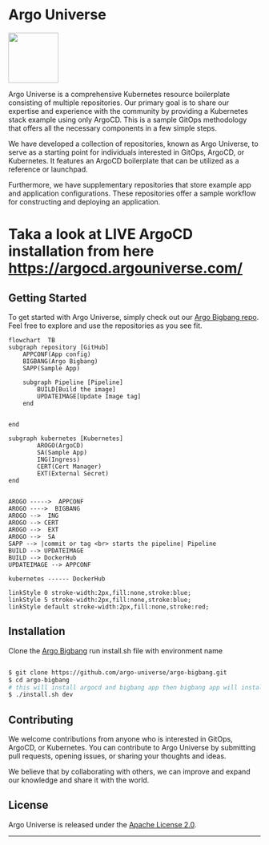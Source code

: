 # Argo Universe
<img src="https://cncf-branding.netlify.app/img/projects/argo/horizontal/color/argo-horizontal-color.png" height="100" alt="" />

Argo Universe is a comprehensive Kubernetes resource boilerplate consisting of multiple repositories. Our primary goal is to share our expertise and experience with the community by providing a Kubernetes stack example using only ArgoCD. This is a sample GitOps methodology that offers all the necessary components in a few simple steps.

We have developed a collection of repositories, known as Argo Universe, to serve as a starting point for individuals interested in GitOps, ArgoCD, or Kubernetes. It features an ArgoCD boilerplate that can be utilized as a reference or launchpad.

Furthermore, we have supplementary repositories that store example app and application configurations. These repositories offer a sample workflow for constructing and deploying an application.

# Taka a look at  LIVE ArgoCD installation from here https://argocd.argouniverse.com/


## Getting Started

To get started with Argo Universe, simply check out our [Argo Bigbang repo](https://github.com/argo-universe/argo-bigbang). Feel free to explore and use the repositories as you see fit.


``` mermaid
flowchart  TB
subgraph repository [GitHub]
    APPCONF(App config) 
    BIGBANG(Argo Bigbang) 
    SAPP(Sample App)

    subgraph Pipeline [Pipeline]
        BUILD[Build the image] 
        UPDATEIMAGE[Update Image tag] 
    end


end

subgraph kubernetes [Kubernetes]
        AROGO(ArgoCD) 
        SA(Sample App)
        ING(Ingress)
        CERT(Cert Manager)
        EXT(External Secret)
end


AROGO ----->  APPCONF
AROGO ---->  BIGBANG 
AROGO -->  ING
AROGO --> CERT
AROGO -->  EXT 
AROGO -->  SA
SAPP --> |commit or tag <br> starts the pipeline| Pipeline
BUILD --> UPDATEIMAGE
BUILD --> DockerHub
UPDATEIMAGE --> APPCONF

kubernetes ------ DockerHub

linkStyle 0 stroke-width:2px,fill:none,stroke:blue;
linkStyle 5 stroke-width:2px,fill:none,stroke:blue;
linkStyle default stroke-width:2px,fill:none,stroke:red;
```
## Installation

Clone the  [Argo Bigbang](https://github.com/argo-universe/argo-bigbang) run install.sh file with environment name

```bash

$ git clone https://github.com/argo-universe/argo-bigbang.git
$ cd argo-bigbang 
# this will install argocd and bigbang app then bigbang app will install  cluster addons and sample app
$ ./install.sh dev
```


## Contributing

We welcome contributions from anyone who is interested in GitOps, ArgoCD, or Kubernetes. You can contribute to Argo Universe by submitting pull requests, opening issues, or sharing your thoughts and ideas.

We believe that by collaborating with others, we can improve and expand our knowledge and share it with the world.

## License

Argo Universe is released under the [Apache License 2.0](LICENSE.md). 

--- 
